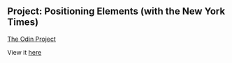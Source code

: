 ## Project: Positioning Elements (with the New York Times)
[The Odin Project](http://www.theodinproject.com/html5-and-css3/positioning-and-floating-elements?ref=lc-pb)

View it [here](https://htmlpreview.github.io/?https://github.com/cameronjkelley/the_odin_project/blob/master/ny-times/index.html)
